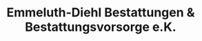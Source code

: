 ---
title: "Emmeluth-Diehl Bestattungen & Bestattungsvorsorge e.K."
url: /schwalmstadt/emmeluth-diehl-bestattungen-und-bestattungsvorsorge-e-k/
shop: Bestattungen
---